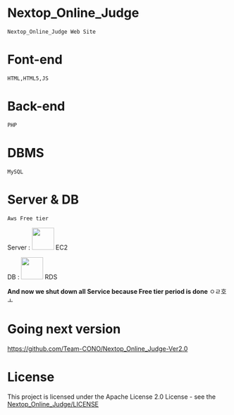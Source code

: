 # Nextop_Online_Judge
    Nextop_Online_Judge Web Site
# Font-end
    HTML,HTML5,JS
# Back-end
    PHP
# DBMS
    MySQL
# Server & DB
    Aws Free tier
Server : <img src="https://user-images.githubusercontent.com/33346331/66413451-5f523c00-ea32-11e9-955d-7b4efddd8bf6.png" width="50" height="50"/>
EC2

DB : <img src="https://user-images.githubusercontent.com/33346331/66413452-5f523c00-ea32-11e9-92f4-1bd5656c9010.png" width="50" height="50"/>
RDS

<b>And now we shut down all Service because Free tier period is done</b>
ㅇㄹ호ㅗ
# Going next version
https://github.com/Team-CONO/Nextop_Online_Judge-Ver2.0

# License
This project is licensed under the Apache License 2.0 License - see the [Nextop_Online_Judge/LICENSE](LICENSE)
